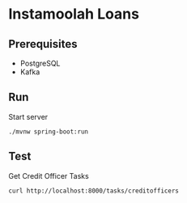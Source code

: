 # Instamoolah Loans

## Prerequisites
* PostgreSQL
* Kafka

## Run
Start server
```
./mvnw spring-boot:run
```
## Test
Get Credit Officer Tasks
```
curl http://localhost:8000/tasks/creditofficers
```
